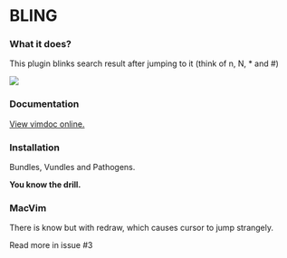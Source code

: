 # BLING

### What it does?
This plugin blinks search result after jumping to it (think of n, N, \* and #)

![][bling]

[bling]: http://i.imgur.com/AeVNh2K.gif

### Documentation

[View vimdoc online.](http://vim-doc.heroku.com/view?https://raw.github.com/ivyl/vim-bling/master/doc/bling.txt)

### Installation

Bundles, Vundles and Pathogens.

**You know the drill.**

### MacVim

There is know but with redraw, which causes cursor to jump strangely.

Read more in issue #3

